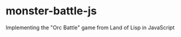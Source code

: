 monster-battle-js
=================

Implementing the "Orc Battle" game from Land of Lisp in JavaScript
